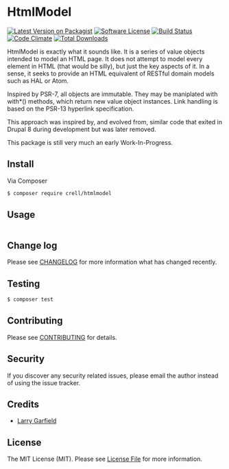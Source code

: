# HtmlModel

[![Latest Version on Packagist](https://img.shields.io/packagist/v/crell/htmlmodel.svg?style=flat-square)](https://packagist.org/packages/crell/htmlmodel)
[![Software License](https://img.shields.io/badge/license-MIT-brightgreen.svg?style=flat-square)](LICENSE.md)
[![Build Status](https://travis-ci.org/Crell/HtmlModel.svg)](https://travis-ci.org/Crell/HtmlModel)
[![Code Climate](https://codeclimate.com/github/Crell/HtmlModel/badges/gpa.svg)](https://codeclimate.com/github/Crell/HtmlModel)
[![Total Downloads](https://img.shields.io/packagist/dt/crell/htmlmodel.svg?style=flat-square)](https://packagist.org/packages/crell/htmlmodel)

HtmlModel is exactly what it sounds like.  It is a series of value objects intended
to model an HTML page.  It does not attempt to model every element in HTML (that 
would be silly), but just the key aspects of it.  In a sense, it seeks to provide
an HTML equivalent of RESTful domain models such as HAL or Atom.

Inspired by PSR-7, all objects are immutable.  They may be maniplated with with*()
methods, which return new value object instances.  Link handling is based on the PSR-13
hyperlink specification.

This approach was inspired by, and evolved from, similar code that exited in
Drupal 8 during development but was later removed.

This package is still very much an early Work-In-Progress.

## Install

Via Composer

``` bash
$ composer require crell/htmlmodel
```

## Usage

``` php

```

## Change log

Please see [CHANGELOG](CHANGELOG.md) for more information what has changed recently.

## Testing

``` bash
$ composer test
```

## Contributing

Please see [CONTRIBUTING](CONTRIBUTING.md) for details.

## Security

If you discover any security related issues, please email the author instead of using the issue tracker.

## Credits

- [Larry Garfield](https://github.com/Crell)

## License

The MIT License (MIT). Please see [License File](LICENSE.md) for more information.
